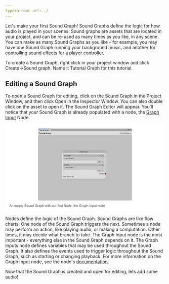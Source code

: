 ```yaml
---
typora-root-url:../
---
```


Let's make your first Sound Graph! Sound Graphs define the logic for how audio is played in your scenes. Sound graphs are assets that are located in your project, and can be re-used as many times as you like, in any scene. You can make as many Sound Graphs as you like - for example, you may have one Sound Graph running your background music, and another for controlling sound effects for a player controller.

To create a Sound Graph, right click in your project window and click Create->Sound graph. Name it Tutorial Graph for this tutorial.

## Editing a Sound Graph
To open a Sound Graph for editing, click on the Sound Graph in the Project Window, and then click Open in the Inspector Window. You can also double click on the asset to open it. The Sound Graph Editor will appear. You'll notice that your Sound Graph is already populated with a node, the [Graph Input](Graph-Inputs) Node.

![Tutorial-GraphInputNode.png](IMG/Tutorial-GraphInputNode.png)

Nodes define the logic of the Sound Graph. Sound Graphs are like flow charts. One node of the Sound Graph triggers the next. Sometimes a node may perform an action, like playing audio, or making a computation. Other times, it may decide what branch to take. The Graph Input node is the most important - everything else in the Sound Graph depends on it. The Graph Inputs node defines variables that may be used throughout the Sound Graph. It also defines the events used to trigger logic throughout the Sound Graph, such as starting or changing playback. For more information on the Graph Input node, see the node's [documentation](Graph-Inputs).

Now that the Sound Graph is created and open for editing, lets add some audio!
